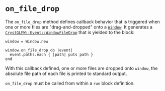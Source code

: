 # `on_file_drop`

The `on_file_drop` method defines callback behavior that is triggered when one or more files are "drag-and-dropped" onto a [`Window`](/deep-dive/window.md). It generates a [`CrystGLFW::Event::WindowFileDrop`](/deep-dive/events/windowfiledrop.md) that is yielded to the block:

```crystal
window = Window.new

window.on_file_drop do |event|
  event.paths.each { |path| puts path }
end
```

With this callback defined, one or more files are dropped onto `window`, the absolute file path of each file is printed to standard output.

`on_file_drop` must be called from within a `run` block definition.